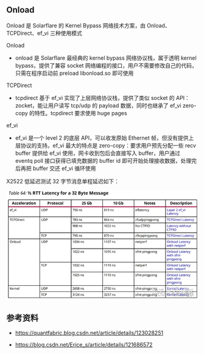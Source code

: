 ## Onload

Onload 是 Solarflare 的 Kernel Bypass 网络技术方案，由 Onload、TCPDirect、ef_vi 三种使用模式

Onload

- onload 是 Solarflare 最经典的 kernel bypass 网络协议栈，属于透明 kernel bypass，提供了兼容 socket 网络编程的接口，用户不需要修改自己的代码，只需在程序启动前 preload libonload.so 即可使用

TCPDirect

- tcpdirect 基于 ef_vi 实现了上层网络协议栈，提供了类似 socket 的 API：zocket，能让用户读写 tcp/udp 的 payload 数据，同时也继承了 ef_vi zero-copy 的特性。tcpdirect 要求使用 huge pages

ef_vi

- ef_vi 是一个 level 2 的底层 API，可以收发原始 Ethernet 帧，但没有提供上层协议的支持。ef_vi 最大的特点是 zero-copy：要求用户预先分配一些 recv buffer 提供给 ef_vi 使用，网卡收到包后会直接写入 buffer，用户通过 eventq poll 接口获得已填充数据的 buffer id 即可开始处理接收数据，处理完后再把 buffer 交还 ef_vi 循环使用

X2522 低延迟测试 32 字节消息单程延迟如下：

![img](./.assets/onload/a0cd1f00bcd066f121373a8674c645a2.png)

## 参考资料

- <https://quantfabric.blog.csdn.net/article/details/123028251>

- <https://blog.csdn.net/Erice_s/article/details/121686572>